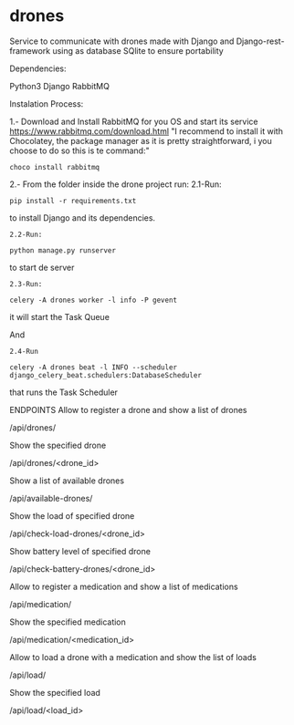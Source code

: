 # drones
Service to communicate with drones made with Django and Django-rest-framework using as database SQlite to ensure portability

Dependencies:

Python3
Django
RabbitMQ

Instalation Process:

1.- Download and Install RabbitMQ for you OS and start its service
https://www.rabbitmq.com/download.html
    "I recommend to install it with Chocolatey, the package manager as it is pretty straightforward, i you choose to do so this is te command:"
    
    choco install rabbitmq



2.- From the folder inside the drone project run: 
    2.1-Run: 
    
    pip install -r requirements.txt
    

to install Django and its dependencies.


    2.2-Run: 
    
    python manage.py runserver
    

to start de server



    2.3-Run:
    
    celery -A drones worker -l info -P gevent
    
it will start the Task Queue

And

    2.4-Run
    
    celery -A drones beat -l INFO --scheduler django_celery_beat.schedulers:DatabaseScheduler
    

that runs the Task Scheduler



ENDPOINTS
Allow to register a drone and show a list of drones

/api/drones/

Show the specified drone

/api/drones/<drone_id>

Show a list of available drones

/api/available-drones/

Show the load of specified drone

/api/check-load-drones/<drone_id>

Show battery level of specified drone

/api/check-battery-drones/<drone_id>

Allow to register a medication and show a list of medications

/api/medication/

Show the specified medication

/api/medication/<medication_id>

Allow to load a drone with a medication and show the list of loads

/api/load/

Show the specified load

/api/load/<load_id>


